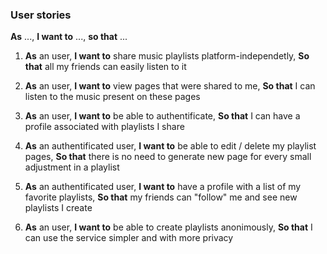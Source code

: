 ### User stories

**As** ..., **I want to** ..., **so that** ...

1. **As** an user,
**I want to** share music playlists platform-independetly,
**So that** all my friends can easily listen to it

2. **As** an user,
**I want to** view pages that were shared to me,
**So that** I can listen to the music present on these pages

3. **As** an user,
**I want to** be able to authentificate,
**So that** I can have a profile associated with playlists I share

4. **As** an authentificated user,
**I want to** be able to edit / delete my playlist pages,
**So that** there is no need to generate new page for every small adjustment in a playlist

5. **As** an authentificated user,
**I want to** have a profile with a list of my favorite playlists,
**So that** my friends can "follow" me and see new playlists I create

6. **As** an user,
**I want to** be able to create playlists anonimously,
**So that** I can use the service simpler and with more privacy